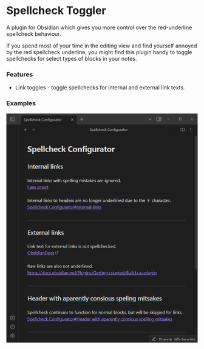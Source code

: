 # Spellcheck Toggler

A plugin for Obsidian which gives you more control over the red-underline spellcheck behaviour.

If you spend most of your time in the editing view and find yourself annoyed by the red spellcheck underline, you might find this plugin handy to toggle spellchecks for select types of blocks in your notes.

### Features

- Link toggles - toggle spellchecks for internal and external link texts.

### Examples

![](https://github.com/julzerinos/spellcheck-toggler-obsidian-plugin/blob/assets/example.png?raw=true)
